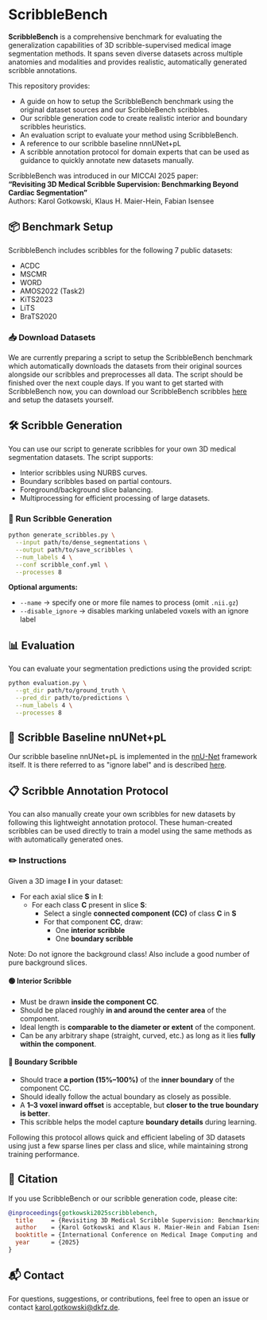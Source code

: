 # ScribbleBench

**ScribbleBench** is a comprehensive benchmark for evaluating the generalization capabilities of 3D scribble-supervised medical image segmentation methods. It spans seven diverse datasets across multiple anatomies and modalities and provides realistic, automatically generated scribble annotations.

This repository provides:
- A guide on how to setup the ScribbleBench benchmark using the original dataset sources and our ScribbleBench scribbles.
- Our scribble generation code to create realistic interior and boundary scribbles heuristics.
- An evaluation script to evaluate your method using ScribbleBench.
- A reference to our scribble baseline nnnUNet+pL
- A scribble annotation protocol for domain experts that can be used as guidance to quickly annotate new datasets manually.

ScribbleBench was introduced in our MICCAI 2025 paper:  
**“Revisiting 3D Medical Scribble Supervision: Benchmarking Beyond Cardiac Segmentation”**  
Authors: Karol Gotkowski, Klaus H. Maier-Hein, Fabian Isensee


## 📦 Benchmark Setup

ScribbleBench includes scribbles for the following 7 public datasets:
- ACDC
- MSCMR
- WORD
- AMOS2022 (Task2)
- KiTS2023
- LiTS
- BraTS2020

### 📥 Download Datasets

We are currently preparing a script to setup the ScribbleBench benchmark which automatically downloads the datasets from their original sources alongside our scribbles and preprocesses all data. The script should be finished over the next couple days. If you want to get started with ScribbleBench now, you can download our ScribbleBench scribbles [here](https://syncandshare.desy.de/index.php/s/DJ4KBZrZScFbTei) and setup the datasets yourself.


## 🛠️ Scribble Generation

You can use our script to generate scribbles for your own 3D medical segmentation datasets. The script supports:
- Interior scribbles using NURBS curves.
- Boundary scribbles based on partial contours.
- Foreground/background slice balancing.
- Multiprocessing for efficient processing of large datasets.

### 🚀 Run Scribble Generation

```bash
python generate_scribbles.py \
  --input path/to/dense_segmentations \
  --output path/to/save_scribbles \
  --num_labels 4 \
  --conf scribble_conf.yml \
  --processes 8
```

**Optional arguments:**

* `--name` → specify one or more file names to process (omit `.nii.gz`)
* `--disable_ignore` → disables marking unlabeled voxels with an ignore label

## 📊 Evaluation

You can evaluate your segmentation predictions using the provided script:

```bash
python evaluation.py \
  --gt_dir path/to/ground_truth \
  --pred_dir path/to/predictions \
  --num_labels 4 \
  --processes 8
```

## 🧠 Scribble Baseline nnUNet+pL

Our scribble baseline nnUNet+pL is implemented in the [nnU-Net](https://github.com/MIC-DKFZ/nnUNet) framework itself. It is there referred to as "ignore label" and is described [here](https://github.com/MIC-DKFZ/nnUNet/blob/master/documentation/ignore_label.md).

## 📋 Scribble Annotation Protocol

You can also manually create your own scribbles for new datasets by following this lightweight annotation protocol. These human-created scribbles can be used directly to train a model using the same methods as with automatically generated ones.

### ✏️ Instructions

Given a 3D image **I** in your dataset:
- For each axial slice **S** in **I**:
  - For each class **C** present in slice **S**:
    - Select a single **connected component (CC)** of class **C** in **S**
    - For that component **CC**, draw:
      - One **interior scribble**
      - One **boundary scribble**

Note: Do not ignore the background class! Also include a good number of pure background slices.

#### 🟢 Interior Scribble
- Must be drawn **inside the component CC**.
- Should be placed roughly **in and around the center area** of the component.
- Ideal length is **comparable to the diameter or extent** of the component.
- Can be any arbitrary shape (straight, curved, etc.) as long as it lies **fully within the component**.

#### 🔵 Boundary Scribble
- Should trace **a portion (15%–100%)** of the **inner boundary** of the component CC.
- Should ideally follow the actual boundary as closely as possible.
- A **1–3 voxel inward offset** is acceptable, but **closer to the true boundary is better**.
- This scribble helps the model capture **boundary details** during learning.

Following this protocol allows quick and efficient labeling of 3D datasets using just a few sparse lines per class and slice, while maintaining strong training performance.



## 📄 Citation

If you use ScribbleBench or our scribble generation code, please cite:

```bibtex
@inproceedings{gotkowski2025scribblebench,
  title     = {Revisiting 3D Medical Scribble Supervision: Benchmarking Beyond Cardiac Segmentation},
  author    = {Karol Gotkowski and Klaus H. Maier-Hein and Fabian Isensee},
  booktitle = {International Conference on Medical Image Computing and Computer-Assisted Intervention (MICCAI)},
  year      = {2025}
}
```


## 📬 Contact

For questions, suggestions, or contributions, feel free to open an issue or contact [karol.gotkowski@dkfz.de](mailto:karol.gotkowski@dkfz.de).
